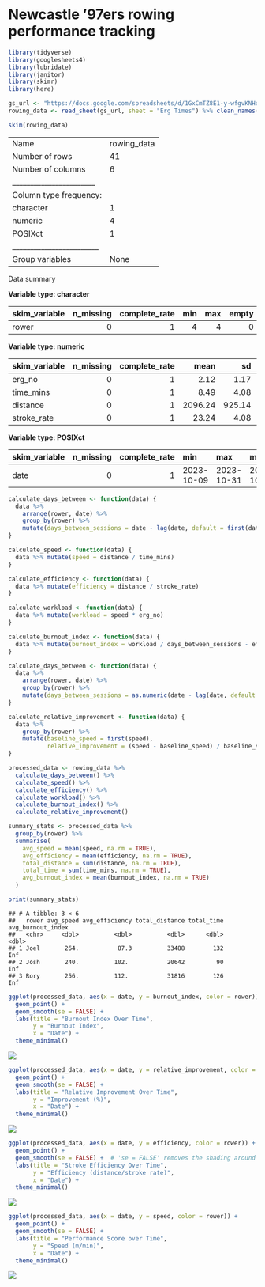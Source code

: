 Newcastle ’97ers rowing performance tracking
================

``` r
library(tidyverse)
library(googlesheets4)
library(lubridate)
library(janitor)
library(skimr)
library(here)

gs_url <- "https://docs.google.com/spreadsheets/d/1GxCmTZ8E1-y-wfgvKNHqYh4cazBaKz2s1CS8alvqQ-Q/edit#gid=935753699"
rowing_data <- read_sheet(gs_url, sheet = "Erg Times") %>% clean_names()

skim(rowing_data)
```

|                                                  |             |
|:-------------------------------------------------|:------------|
| Name                                             | rowing_data |
| Number of rows                                   | 41          |
| Number of columns                                | 6           |
| \_\_\_\_\_\_\_\_\_\_\_\_\_\_\_\_\_\_\_\_\_\_\_   |             |
| Column type frequency:                           |             |
| character                                        | 1           |
| numeric                                          | 4           |
| POSIXct                                          | 1           |
| \_\_\_\_\_\_\_\_\_\_\_\_\_\_\_\_\_\_\_\_\_\_\_\_ |             |
| Group variables                                  | None        |

Data summary

**Variable type: character**

| skim_variable | n_missing | complete_rate | min | max | empty | n_unique | whitespace |
|:--------------|----------:|--------------:|----:|----:|------:|---------:|-----------:|
| rower         |         0 |             1 |   4 |   4 |     0 |        3 |          0 |

**Variable type: numeric**

| skim_variable | n_missing | complete_rate |    mean |     sd |  p0 |  p25 |  p50 |  p75 | p100 | hist  |
|:--------------|----------:|--------------:|--------:|-------:|----:|-----:|-----:|-----:|-----:|:------|
| erg_no        |         0 |             1 |    2.12 |   1.17 |   1 |    1 |    2 |    3 |    6 | ▇▃▁▁▁ |
| time_mins     |         0 |             1 |    8.49 |   4.08 |   3 |    4 |   12 |   12 |   12 | ▅▁▁▁▇ |
| distance      |         0 |             1 | 2096.24 | 925.14 | 833 | 1085 | 2571 | 2965 | 3110 | ▆▁▁▂▇ |
| stroke_rate   |         0 |             1 |   23.24 |   4.08 |  14 |   22 |   22 |   27 |   30 | ▁▅▇▃▇ |

**Variable type: POSIXct**

| skim_variable | n_missing | complete_rate | min        | max        | median     | n_unique |
|:--------------|----------:|--------------:|:-----------|:-----------|:-----------|---------:|
| date          |         0 |             1 | 2023-10-09 | 2023-10-31 | 2023-10-17 |        7 |

``` r
calculate_days_between <- function(data) {
  data %>%
    arrange(rower, date) %>%
    group_by(rower) %>%
    mutate(days_between_sessions = date - lag(date, default = first(date)))
}

calculate_speed <- function(data) {
  data %>% mutate(speed = distance / time_mins)
}

calculate_efficiency <- function(data) {
  data %>% mutate(efficiency = distance / stroke_rate)
}

calculate_workload <- function(data) {
  data %>% mutate(workload = speed * erg_no)
}

calculate_burnout_index <- function(data) {
  data %>% mutate(burnout_index = workload / days_between_sessions - efficiency)
}

calculate_days_between <- function(data) {
  data %>%
    arrange(rower, date) %>%
    group_by(rower) %>%
    mutate(days_between_sessions = as.numeric(date - lag(date, default = first(date))))
}

calculate_relative_improvement <- function(data) {
  data %>%
    group_by(rower) %>%
    mutate(baseline_speed = first(speed),
           relative_improvement = (speed - baseline_speed) / baseline_speed * 100)
}

processed_data <- rowing_data %>%
  calculate_days_between() %>%
  calculate_speed() %>%
  calculate_efficiency() %>%
  calculate_workload() %>%
  calculate_burnout_index() %>%
  calculate_relative_improvement()

summary_stats <- processed_data %>%
  group_by(rower) %>%
  summarise(
    avg_speed = mean(speed, na.rm = TRUE),
    avg_efficiency = mean(efficiency, na.rm = TRUE),
    total_distance = sum(distance, na.rm = TRUE),
    total_time = sum(time_mins, na.rm = TRUE),
    avg_burnout_index = mean(burnout_index, na.rm = TRUE)
  )

print(summary_stats)
```

    ## # A tibble: 3 × 6
    ##   rower avg_speed avg_efficiency total_distance total_time avg_burnout_index
    ##   <chr>     <dbl>          <dbl>          <dbl>      <dbl>             <dbl>
    ## 1 Joel       264.           87.3          33488        132               Inf
    ## 2 Josh       240.          102.           20642         90               Inf
    ## 3 Rory       256.          112.           31816        126               Inf

``` r
ggplot(processed_data, aes(x = date, y = burnout_index, color = rower)) +
  geom_point() +
  geom_smooth(se = FALSE) +
  labs(title = "Burnout Index Over Time",
       y = "Burnout Index",
       x = "Date") +
  theme_minimal()
```

![](row-tracking_files/figure-gfm/unnamed-chunk-3-1.png)<!-- -->

``` r
ggplot(processed_data, aes(x = date, y = relative_improvement, color = rower)) +
  geom_point() +
  geom_smooth(se = FALSE) +
  labs(title = "Relative Improvement Over Time",
       y = "Improvement (%)",
       x = "Date") +
  theme_minimal()
```

![](row-tracking_files/figure-gfm/unnamed-chunk-4-1.png)<!-- -->

``` r
ggplot(processed_data, aes(x = date, y = efficiency, color = rower)) +
  geom_point() +
  geom_smooth(se = FALSE) +  # 'se = FALSE' removes the shading around the trend line.
  labs(title = "Stroke Efficiency Over Time",
       y = "Efficiency (distance/stroke rate)",
       x = "Date") +
  theme_minimal()
```

![](row-tracking_files/figure-gfm/unnamed-chunk-5-1.png)<!-- -->

``` r
ggplot(processed_data, aes(x = date, y = speed, color = rower)) +
  geom_point() +
  geom_smooth(se = FALSE) +
  labs(title = "Performance Score over Time",
       y = "Speed (m/min)",
       x = "Date") +
  theme_minimal()
```

![](row-tracking_files/figure-gfm/unnamed-chunk-6-1.png)<!-- -->
